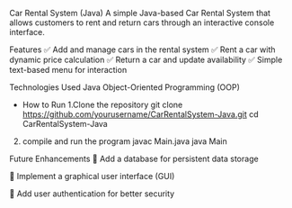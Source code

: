 Car Rental System (Java)
A simple Java-based Car Rental System that allows customers to rent and return cars through an interactive console interface.

Features
✅ Add and manage cars in the rental system
✅ Rent a car with dynamic price calculation
✅ Return a car and update availability
✅ Simple text-based menu for interaction

Technologies Used
Java
Object-Oriented Programming (OOP)


* How to Run
1.Clone the repository
  git clone https://github.com/yourusername/CarRentalSystem-Java.git
cd CarRentalSystem-Java
2. compile and run the program
  javac Main.java
java Main


Future Enhancements
🚀 Add a database for persistent data storage

🚀 Implement a graphical user interface (GUI)

🚀 Add user authentication for better security
